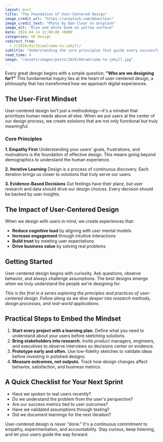 ```yaml
---
layout: post
title: "The Foundation of User-Centered Design"
image_credit_url: "https://unsplash.com/@danclear"
image_credit_text: "Photo by Dan Clear on Unsplash"
image_alt: "blue and white book on yellow surface"
date: 2024-04-14 12:00:00 +0000
categories: UX Design
redirect_from:
  - //2024/01/15/welcome-to-jekyll/
subtitle: "Understanding the core principles that guide every successful design decision"
read_time: 4
image: "/assets/images/posts/2024/04/welcome-to-jekyll.jpg"
---
```


Every great design begins with a simple question: **"Who are we designing for?"** This fundamental inquiry lies at the heart of user-centered design, a philosophy that has transformed how we approach digital experiences.

## The User-First Mindset

User-centered design isn't just a methodology—it's a mindset that prioritizes human needs above all else. When we put users at the center of our design process, we create solutions that are not only functional but truly meaningful.

### Core Principles

**1. Empathy First**
Understanding your users' goals, frustrations, and motivations is the foundation of effective design. This means going beyond demographics to understand the human experience.

**2. Iterative Learning**
Design is a process of continuous discovery. Each iteration brings us closer to solutions that truly serve our users.

**3. Evidence-Based Decisions**
Gut feelings have their place, but user research and data should drive our design choices. Every decision should be backed by user insights.

## The Impact of User-Centered Design

When we design with users in mind, we create experiences that:

- **Reduce cognitive load** by aligning with user mental models
- **Increase engagement** through intuitive interactions
- **Build trust** by meeting user expectations
- **Drive business value** by solving real problems

## Getting Started

User-centered design begins with curiosity. Ask questions, observe behavior, and always challenge assumptions. The best designs emerge when we truly understand the people we're designing for.

*This is the first in a series exploring the principles and practices of user-centered design. Follow along as we dive deeper into research methods, design processes, and real-world applications.*

## Practical Steps to Embed the Mindset

1. **Start every project with a learning plan.** Define what you need to understand about your users before sketching solutions.
2. **Bring stakeholders into research.** Invite product managers, engineers, and executives to observe interviews so decisions center on evidence.
3. **Prototype early and often.** Use low-fidelity sketches to validate ideas before investing in polished designs.
4. **Measure outcomes, not outputs.** Track how design changes affect behavior, satisfaction, and business metrics.

## A Quick Checklist for Your Next Sprint

- Have we spoken to real users recently?
- Do we understand the problem from the user's perspective?
- Are our success metrics tied to user outcomes?
- Have we validated assumptions through testing?
- Did we document learnings for the next iteration?

User-centered design is never "done." It's a continuous commitment to empathy, experimentation, and accountability. Stay curious, keep listening, and let your users guide the way forward.
